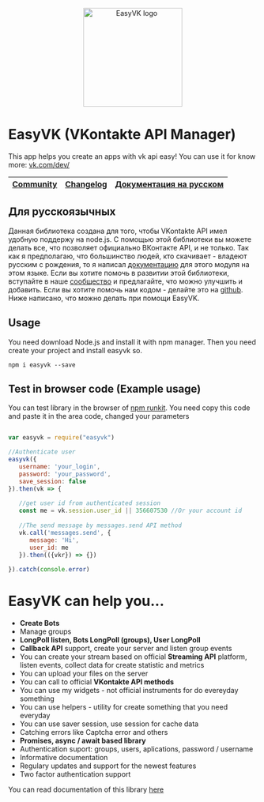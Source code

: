 

<p align="center">
  <img alt="EasyVK logo" title="EasyVK can help you create applications on VKontakte API easy!" src="https://i.imgur.com/COiRjJL.png" width="200"/>
</p>

# EasyVK (VKontakte API Manager)

This app helps you create an apps with vk api easy!
You can use it for know more: [vk.com/dev/](https://vk.com/dev/)

| [Community](https://vk.com/club162208999) | [Changelog](https://github.com/ciricc/easyvk/tree/master/CHANGELOG.md) | [Документация на русском](https://ciricc.github.io/) |
| ------------------------------------------| ---------------------------------------------|-------------|

## Для русскоязычных

Данная библиотека создана для того, чтобы VKontakte API имел удобную поддержу на node.js.
С помощью этой библиотеки вы можете делать все, что позволяет официально ВКонтакте API, и не только.
Так как я предполагаю, что большинство людей, кто скачивает - владеют русским с рождения, то я написал [документацию](https://ciricc.github.io/) для этого модуля на этом языке. 
Если вы хотите помочь в развитии этой библиотеки, вступайте в наше [сообщество](https://vk.com/club162208999) и предлагайте, что можно улучшить и добавить. 
Если вы хотите помочь нам кодом - делайте это на [github](https://github.com/ciricc/easyvk).
Ниже написано, что можно делать при помощи EasyVK.

## Usage

You need download Node.js and install it with npm manager. Then you need create your project and install easyvk so.

```
npm i easyvk --save
```

## Test in browser code (Example usage)

You can test library in the browser of [npm runkit](https://npm.runkit.com/easyvk).
You need copy this code and paste it in the area code, changed your parameters

```javascript

var easyvk = require("easyvk")

//Authenticate user
easyvk({
   username: 'your_login',
   password: 'your_password',
   save_session: false
}).then(vk => {
  
   //get user id from authenticated session
   const me = vk.session.user_id || 356607530 //Or your account id
   
   //The send message by messages.send API method
   vk.call('messages.send', {
      message: 'Hi',
      user_id: me
   }).then(({vkr}) => {})
   
}).catch(console.error)


```



# EasyVK can help you...

* <b>Create Bots</b>
* Manage groups
* <b>LongPoll listen, Bots LongPoll (groups), User LongPoll</b>
* <b>Callback API</b> support, create your server and listen group events
* You can create your stream based on official <b>Streaming API</b> platform,
  listen events, collect data for create statistic and metrics
* You can upload your files on the server
* You can call to  official <b>VKontakte API methods</b>
* You can use my widgets - not official instruments for do evereyday something
* You can use helpers - utility for create something that you need everyday 
* You can use saver session, use session for cache data
* Catching errors like Captcha error and others
* <b>Promises, async / await based library</b>
* Authentication suport: groups, users, aplications, password / username
* Informative documentation
* Regulary updates and support for the newest features
* Two factor authentication support


You can read documentation of this library <a href="https://ciricc.github.io/">here</a>